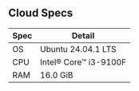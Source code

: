 ## Cloud Specs

| Spec | Detail |
| --- | --- |
| OS | Ubuntu 24.04.1 LTS |
| CPU | Intel® Core™ i3-9100F |
| RAM | 16.0 GiB |
